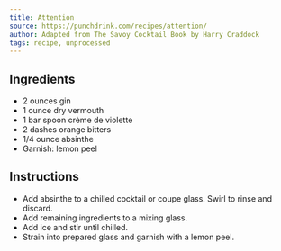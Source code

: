 ```yaml
---
title: Attention
source: https://punchdrink.com/recipes/attention/
author: Adapted from The Savoy Cocktail Book by Harry Craddock
tags: recipe, unprocessed
---
```


## Ingredients
- 2 ounces gin
- 1 ounce dry vermouth
- 1 bar spoon crème de violette
- 2 dashes orange bitters
- 1/4 ounce absinthe
- Garnish: lemon peel

## Instructions
- Add absinthe to a chilled cocktail or coupe glass. Swirl to rinse and discard.
- Add remaining ingredients to a mixing glass.
- Add ice and stir until chilled.
- Strain into prepared glass and garnish with a lemon peel.
